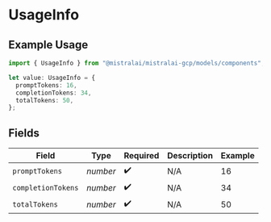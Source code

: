 # UsageInfo

## Example Usage

```typescript
import { UsageInfo } from "@mistralai/mistralai-gcp/models/components";

let value: UsageInfo = {
  promptTokens: 16,
  completionTokens: 34,
  totalTokens: 50,
};
```

## Fields

| Field              | Type               | Required           | Description        | Example            |
| ------------------ | ------------------ | ------------------ | ------------------ | ------------------ |
| `promptTokens`     | *number*           | :heavy_check_mark: | N/A                | 16                 |
| `completionTokens` | *number*           | :heavy_check_mark: | N/A                | 34                 |
| `totalTokens`      | *number*           | :heavy_check_mark: | N/A                | 50                 |